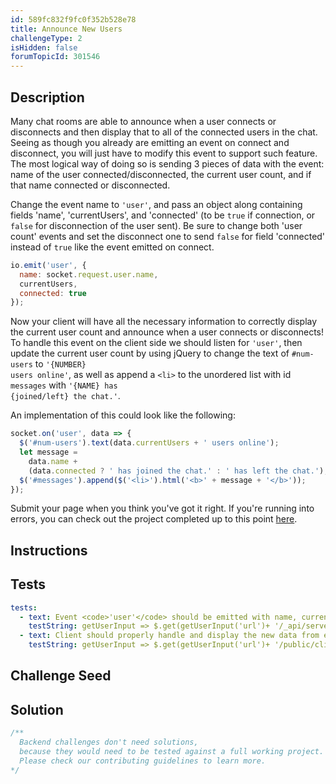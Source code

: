 ```yaml
---
id: 589fc832f9fc0f352b528e78
title: Announce New Users
challengeType: 2
isHidden: false
forumTopicId: 301546
---
```


## Description

<section id='description'>

Many chat rooms are able to announce when a user connects or disconnects and then display that to all of the connected users in the chat. Seeing as though you already are emitting an event on connect and disconnect, you will just have to modify this event to support such feature. The most logical way of doing so is sending 3 pieces of data with the event: name of the user connected/disconnected, the current user count, and if that name connected or disconnected.

Change the event name to <code>'user'</code>, and pass an object along containing fields 'name', 'currentUsers', and 'connected' (to be <code>true</code> if connection, or <code>false</code> for disconnection of the user sent). Be sure to change both 'user count' events and set the disconnect one to send <code>false</code> for field 'connected' instead of <code>true</code> like the event emitted on connect.

```js
io.emit('user', {
  name: socket.request.user.name,
  currentUsers,
  connected: true
});
```

Now your client will have all the necessary information to correctly display the current user count and announce when a user connects or disconnects! To handle this event on the client side we should listen for <code>'user'</code>, then update the current user count by using jQuery to change the text of <code>#num-users</code> to <code>'{NUMBER} users online'</code>, as well as append a <code>&#60;li&#62;</code> to the unordered list with id <code>messages</code> with <code>'{NAME} has {joined/left} the chat.'</code>.

An implementation of this could look like the following:

```js
socket.on('user', data => {
  $('#num-users').text(data.currentUsers + ' users online');
  let message =
    data.name +
    (data.connected ? ' has joined the chat.' : ' has left the chat.');
  $('#messages').append($('<li>').html('<b>' + message + '</b>'));
});
```

Submit your page when you think you've got it right. If you're running into errors, you can check out the project completed up to this point <a href='https://gist.github.com/camperbot/bf95a0f74b756cf0771cd62c087b8286'>here</a>.

</section>

## Instructions

<section id='instructions'>

</section>

## Tests

<section id='tests'>

```yml
tests:
  - text: Event <code>'user'</code> should be emitted with name, currentUsers, and connected.
    testString: getUserInput => $.get(getUserInput('url')+ '/_api/server.js').then(data => { assert.match(data, /io.emit.*('|")user\1.*name.*currentUsers.*connected/gis, 'You should have an event emitted named user sending name, currentUsers, and connected'); }, xhr => { throw new Error(xhr.statusText); })
  - text: Client should properly handle and display the new data from event <code>'user'</code>.
    testString: getUserInput => $.get(getUserInput('url')+ '/public/client.js') .then(data => { assert.match(data, /socket.on.*('|")user\1[^]*num-users/gi, 'You should change the text of "#num-users" within on your client within the "user" event listener to show the current users connected'); assert.match(data, /socket.on.*('|")user\1[^]*messages.*li/gi, 'You should append a list item to "#messages" on your client within the "user" event listener to announce a user came or went'); }, xhr => { throw new Error(xhr.statusText); })
```

</section>

## Challenge Seed

<section id='challengeSeed'>

</section>

## Solution

<section id='solution'>

```js
/**
  Backend challenges don't need solutions, 
  because they would need to be tested against a full working project. 
  Please check our contributing guidelines to learn more.
*/
```

</section>
